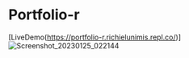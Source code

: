 # Portfolio-r
[LiveDemo(https://portfolio-r.richielunimis.repl.co/)]
![Screenshot_20230125_022144](https://user-images.githubusercontent.com/114628717/214507850-413df073-db57-489f-9898-29cad6b5f7b9.png)
